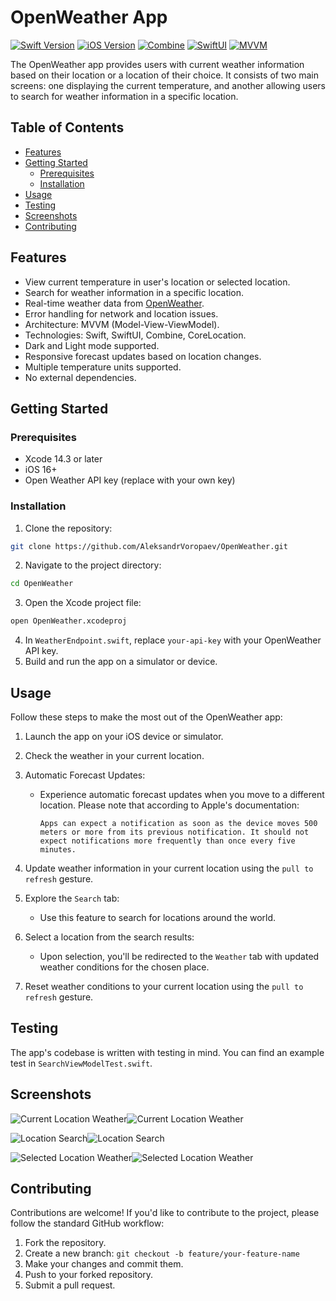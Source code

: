 # OpenWeather App

[![Swift Version](https://img.shields.io/badge/Swift-5.5-orange.svg)](https://swift.org/)
[![iOS Version](https://img.shields.io/badge/iOS-15+-blue.svg)](https://developer.apple.com/ios/)
[![Combine](https://img.shields.io/badge/Combine-Yes-green.svg)](https://developer.apple.com/documentation/combine)
[![SwiftUI](https://img.shields.io/badge/SwiftUI-Yes-purple.svg)](https://developer.apple.com/xcode/swiftui/)
[![MVVM](https://img.shields.io/badge/Architecture-MVVM-yellow.svg)](https://en.wikipedia.org/wiki/Model–view–viewmodel)

The OpenWeather app provides users with current weather information based on their location or a location of their choice. It consists of two main screens: one displaying the current temperature, and another allowing users to search for weather information in a specific location.

## Table of Contents

- [Features](#features)
- [Getting Started](#getting-started)
  - [Prerequisites](#prerequisites)
  - [Installation](#installation)
- [Usage](#usage)
- [Testing](#testing)
- [Screenshots](#screenshots)
- [Contributing](#contributing)

## Features

- View current temperature in user's location or selected location.
- Search for weather information in a specific location.
- Real-time weather data from [OpenWeather](https://home.openweathermap.org).
- Error handling for network and location issues.
- Architecture: MVVM (Model-View-ViewModel).
- Technologies: Swift, SwiftUI, Combine, CoreLocation.
- Dark and Light mode supported.
- Responsive forecast updates based on location changes.
- Multiple temperature units supported.
- No external dependencies.

## Getting Started

### Prerequisites

- Xcode 14.3 or later
- iOS 16+
- Open Weather API key (replace with your own key)

### Installation

1. Clone the repository:
```bash
git clone https://github.com/AleksandrVoropaev/OpenWeather.git
```
2. Navigate to the project directory:
```bash
cd OpenWeather
```
3. Open the Xcode project file:
```bash
open OpenWeather.xcodeproj
```
4. In `WeatherEndpoint.swift`, replace `your-api-key` with your OpenWeather API key.
5. Build and run the app on a simulator or device.

## Usage

Follow these steps to make the most out of the OpenWeather app:

1. Launch the app on your iOS device or simulator.

2. Check the weather in your current location.

3. Automatic Forecast Updates:
   - Experience automatic forecast updates when you move to a different location. Please note that according to Apple's documentation:
     ```
     Apps can expect a notification as soon as the device moves 500 meters or more from its previous notification. It should not expect notifications more frequently than once every five minutes.
     ```
   
4. Update weather information in your current location using the `pull to refresh` gesture.

5. Explore the `Search` tab:
   - Use this feature to search for locations around the world.

6. Select a location from the search results:
   - Upon selection, you'll be redirected to the `Weather` tab with updated weather conditions for the chosen place.

7. Reset weather conditions to your current location using the `pull to refresh` gesture.

## Testing

The app's codebase is written with testing in mind. You can find an example test in `SearchViewModelTest.swift`.

## Screenshots

![Current Location Weather](/Screenshots/weather_current_screen.png)![Current Location Weather](/Screenshots/weather_current_screen_dark.png)

![Location Search](/Screenshots/search_location_screen.png)![Location Search](/Screenshots/search_location_screen_dark.png)

![Selected Location Weather](/Screenshots/weather_selected_screen.png)![Selected Location Weather](/Screenshots/weather_selected_screen_dark.png)

## Contributing

Contributions are welcome! If you'd like to contribute to the project, please follow the standard GitHub workflow:

1. Fork the repository.
2. Create a new branch: `git checkout -b feature/your-feature-name`
3. Make your changes and commit them.
4. Push to your forked repository.
5. Submit a pull request.
